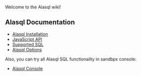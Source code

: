 Welcome to the Alasql wiki!

## Alasql Documentation
* [Alasql Installation](installation.md)
* [JavaScript API](api.md)
* [Supported SQL](sql.md)
* [Alasql Options](options.md)

Also, you can try all Alasql SQL functionality in sandbpx console:

* [Alasql Console](http://alasql.org/console.alaconsole.html)